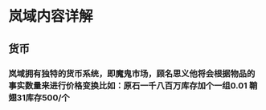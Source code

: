 # 岚域内容详解
## 货币
### 岚域拥有独特的货币系统，即魔鬼市场，顾名思义他将会根据物品的事实数量来进行价格变换比如：原石一千八百万库存加个一组0.01 鞘翅31库存500/个
<!--stackedit_data:
eyJoaXN0b3J5IjpbLTIxMDY3MDk0NDVdfQ==
-->